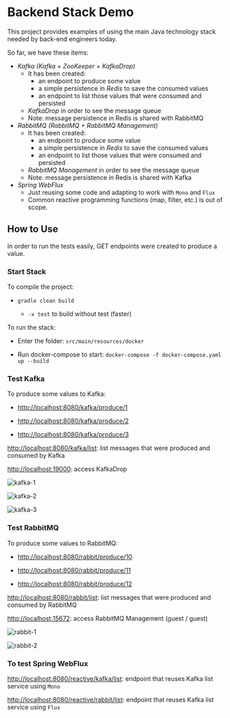 # Backend Stack Demo

This project provides examples of using the main Java technology stack needed by back-end engineers today.

So far, we have these items:

* *Kafka (Kafka + ZooKeeper + KafkaDrop)*
    * It has been created:
        * an endpoint to produce some value
        * a simple persistence in *Redis* to save the consumed values
        * an endpoint to list those values that were consumed and persisted
    * *KafkaDrop* in order to see the message queue
    * Note: message persistence in Redis is shared with RabbitMQ
* *RabbitMQ (RabbitMQ + RabbitMQ Management)*
    * It has been created:
        * an endpoint to produce some value
        * a simple persistence in *Redis* to save the consumed values
        * an endpoint to list those values that were consumed and persisted
    * *RabbitMQ Management* in order to see the message queue
  * Note: message persistence in Redis is shared with Kafka
* *Spring WebFlux*
    * Just reusing some code and adapting to work with ```Mono``` and ```Flux```
    * Common reactive programming functions (map, filter, etc.) is out of scope.

## How to Use
In order to run the tests easily, GET endpoints were created to produce a value.

### Start Stack

To compile the project:

* ```gradle clean build```

    * ```-x test``` to build without test (faster)


To run the stack:

* Enter the folder: ```src/main/resources/docker```

* Run docker-compose to start: ```docker-compose -f docker-compose.yaml up --build```

### Test Kafka

To produce some values to Kafka:

* [http://localhost:8080/kafka/produce/1](http://localhost:8080/kafka/produce/1)

* [http://localhost:8080/kafka/produce/2](http://localhost:8080/kafka/produce/2)

* [http://localhost:8080/kafka/produce/3](http://localhost:8080/kafka/produce/3)

[http://localhost:8080/kafka/list](http://localhost:8080/kafka/list): list messages that were produced and consumed by Kafka

[http://localhost:19000](http://localhost:19000): access KafkaDrop

![kafka-1](https://i.imgur.com/HZ96xjz.png)

![kafka-2](https://i.imgur.com/9z5fAeX.png)

![kafka-3](https://i.imgur.com/H7FDYsB.png)


### Test RabbitMQ

To produce some values to RabbitMQ:

* [http://localhost:8080/rabbit/produce/10](http://localhost:8080/rabbit/produce/10)

* [http://localhost:8080/rabbit/produce/11](http://localhost:8080/rabbit/produce/11)

* [http://localhost:8080/rabbit/produce/12](http://localhost:8080/rabbit/produce/12)

[http://localhost:8080/rabbit/list](http://localhost:8080/rabbit/list): list messages that were produced and consumed by RabbitMQ

[http://localhost:15672](http://localhost:15672): access RabbitMQ Management (guest / guest)

![rabbit-1](https://i.imgur.com/DUiDSlo.png)

![rabbit-2](https://i.imgur.com/UVqPOWX.png)


### To test Spring WebFlux

[http://localhost:8080/reactive/kafka/list](http://localhost:8080/reactive/kafka/list): endpoint that reuses Kafka list service using ```Mono``` 

[http://localhost:8080/reactive/rabbit/list](http://localhost:8080/reactive/rabbit/list): endpoint that reuses Kafka list service using ```Flux```


